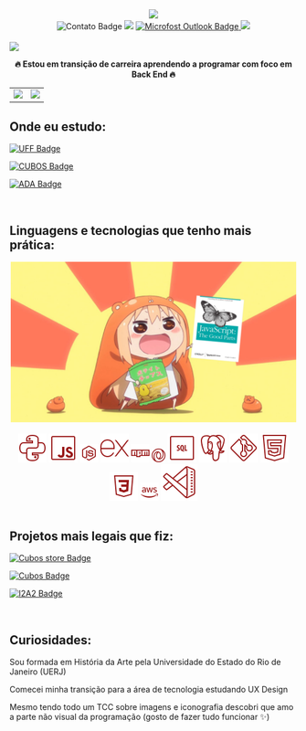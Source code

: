 <div id="header" align="center">
  <img src="giphy.gif" width="300"/>
</div>

<div id="badges" align="center">
  <img src="https://img.shields.io/badge/contato%3A-%23990100?logo=contact&logoColor=white" alt="Contato Badge"/>
<a href="https://www.linkedin.com/in/paularml/" target="_blank"><img src="https://img.shields.io/badge/linkedin-%23990100?logo=linkedin&logoColor=white"/></a> <a href="mailto:paula.rml@hotmail.com" target="_blank"><img src="https://img.shields.io/badge/outlook-%23990100?logo=microsoft%20outlook&logoColor=white" alt="Microfost Outlook Badge"/> </a><a href="https://paularml.me/" target="_blank"><img src="https://img.shields.io/badge/curriculo-%23990100?logo=microsoft%20edge&logoColor=white"/></a>
</div>
<br>
<img src="https://readme-typing-svg.herokuapp.com?color=%23414141&size=250&duration=3000&center=true&width=5000&height=500&lines=Oie+pessoas!;Me+chamo+Paula+(:" align="center" />

**<div align="center" >🔥 Estou em transição de carreira aprendendo a programar com foco em Back End 🔥</div>** 


<table cellspacing="0">
  <tr>
    <td>
      <img src="https://github-readme-streak-stats.herokuapp.com/?user=paularml&theme=shadow_red" style="width: 100%;"/> 
    </td>
    <td>
      <img src="https://github-readme-stats.vercel.app/api/top-langs/?username=paularml&layout=compact&theme=shadow_red" style="width: 120%;"/>
    </td>
  </tr>
</table>


Onde eu estudo:
--
<a href="https://www.ic.uff.br/tecnologia-em-sistemas-de-computacao/"> <img src="https://img.shields.io/badge/Tecnologia%20em%20Sistemas%20da%20Computa%C3%A7%C3%A3o-Universidade%20Federal%20Fluminense(UFF)-%23990100?logo=uff&logoColor=white" target="_blank" alt="UFF Badge"/> </a>


<a href="https://cubos.academy/cursos/desenvolvimento-de-software"> <img src="https://img.shields.io/badge/Desenvolvimento%20de%20Software%20com%20foco%20em%20Back%20End-Cubos%20Academy-%23990100?logo=uff&logoColor=white" target="_blank" alt="CUBOS Badge"/> </a>


<a href="https://ada.tech/sou-aluno/programas"> <img src="https://img.shields.io/badge/DevOps-Ada_Tech-%23990100" target="_blank" alt="ADA Badge"/> </a>


<br>

Linguagens e tecnologias que tenho mais prática:
--
<div align="center"><img src ="anime girl javascript.png" width="500"> </div>
<br>
<div align="center">
<img src= "icons8-python-50.png"/> <img src= "icons8-javascript-50.png"/> <img src= "icons8-node-js-32.png"/> <img src= "icons8-express-js-50.png"/> <img src= "icons8-npm-logo-32.png"/> <img src= "icons8-json-(javascript-object-notation)-is-a-lightweight-data-interchange-format-24.png"/> <img src= "icons8-sql-50.png"/> <img src= "icons8-postgresql-50.png"/> <img src= "icons8-git-50.png"/> <img src= "icons8-html5-50.png"/> <img src= "icons8-css3-50.png"/> <img src= "icons8-amazon-web-services-32.png"/> <img src= "icons8-visual-studio-code-64.png"/>

</div>

<br>

Projetos mais legais que fiz:
--

<a href="https://github.com/marislaradev/Desafio-M05" target="_blank"> <img src="https://img.shields.io/badge/Cubos_Store_API-Github-%23990100?logo=github&logoColor=white" alt="Cubos store Badge"/> </a>


<a href="https://github.com/paularml/desafio3-cubos" target="_blank"> <img src="https://img.shields.io/badge/Projeto%20Dindin%20API-Github-%23990100?logo=github&logoColor=white" alt="Cubos Badge"/> </a>


<a href="https://github.com/paularml/desafio1-i2a2" target="_blank"> <img src="https://img.shields.io/badge/Site%20de%20Vendas%20I2A2-Github-%23990100?logo=github&logoColor=white" alt="I2A2 Badge"/> </a>

<br>

Curiosidades:
--
Sou formada em História da Arte pela Universidade do Estado do Rio de Janeiro (UERJ)

Comecei minha transição para a área de tecnologia estudando UX Design

Mesmo tendo todo um TCC sobre imagens e iconografia descobri que amo a parte não visual da programação (gosto de fazer tudo funcionar ✨)

<br>

